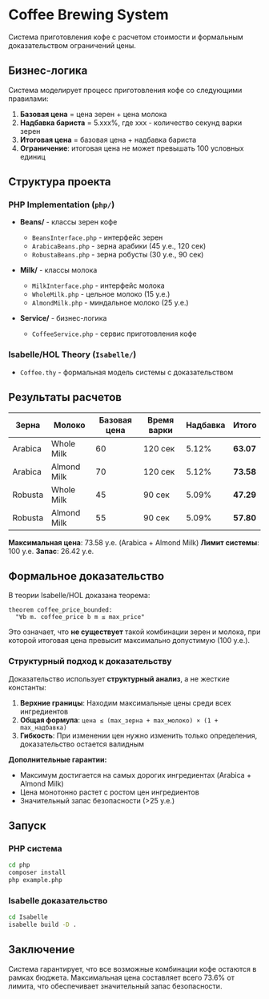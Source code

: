 # Coffee Brewing System

Система приготовления кофе с расчетом стоимости и формальным доказательством ограничений цены.

## Бизнес-логика

Система моделирует процесс приготовления кофе со следующими правилами:

1. **Базовая цена** = цена зерен + цена молока
2. **Надбавка бариста** = 5.xxx%, где xxx - количество секунд варки зерен
3. **Итоговая цена** = базовая цена + надбавка бариста
4. **Ограничение**: итоговая цена не может превышать 100 условных единиц

## Структура проекта

### PHP Implementation (`php/`)

- **Beans/** - классы зерен кофе
  - `BeansInterface.php` - интерфейс зерен
  - `ArabicaBeans.php` - зерна арабики (45 у.е., 120 сек)
  - `RobustaBeans.php` - зерна робусты (30 у.е., 90 сек)

- **Milk/** - классы молока
  - `MilkInterface.php` - интерфейс молока
  - `WholeMilk.php` - цельное молоко (15 у.е.)
  - `AlmondMilk.php` - миндальное молоко (25 у.е.)

- **Service/** - бизнес-логика
  - `CoffeeService.php` - сервис приготовления кофе

### Isabelle/HOL Theory (`Isabelle/`)

- `Coffee.thy` - формальная модель системы с доказательством

## Результаты расчетов

| Зерна | Молоко | Базовая цена | Время варки | Надбавка | Итого |
|-------|--------|--------------|-------------|----------|-------|
| Arabica | Whole Milk | 60 | 120 сек | 5.12% | **63.07** |
| Arabica | Almond Milk | 70 | 120 сек | 5.12% | **73.58** |
| Robusta | Whole Milk | 45 | 90 сек | 5.09% | **47.29** |
| Robusta | Almond Milk | 55 | 90 сек | 5.09% | **57.80** |

**Максимальная цена**: 73.58 у.е. (Arabica + Almond Milk)
**Лимит системы**: 100 у.е.
**Запас**: 26.42 у.е.

## Формальное доказательство

В теории Isabelle/HOL доказана теорема:

```isabelle
theorem coffee_price_bounded:
  "∀b m. coffee_price b m ≤ max_price"
```

Это означает, что **не существует** такой комбинации зерен и молока, при которой итоговая цена превысит максимально допустимую (100 у.е.).

### Структурный подход к доказательству

Доказательство использует **структурный анализ**, а не жесткие константы:

1. **Верхние границы**: Находим максимальные цены среди всех ингредиентов
2. **Общая формула**: `цена ≤ (max_зерна + max_молоко) × (1 + max_надбавка)`
3. **Гибкость**: При изменении цен нужно изменить только определения, доказательство остается валидным

**Дополнительные гарантии:**
- Максимум достигается на самых дорогих ингредиентах (Arabica + Almond Milk)
- Цена монотонно растет с ростом цен ингредиентов  
- Значительный запас безопасности (>25 у.е.)

## Запуск

### PHP система
```bash
cd php
composer install
php example.php
```

### Isabelle доказательство
```bash
cd Isabelle
isabelle build -D .
```

## Заключение

Система гарантирует, что все возможные комбинации кофе остаются в рамках бюджета. Максимальная цена составляет всего 73.6% от лимита, что обеспечивает значительный запас безопасности. 